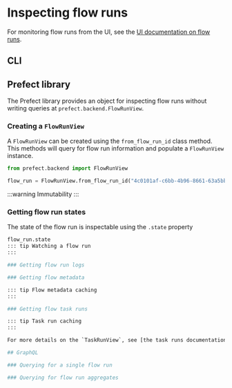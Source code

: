 # Inspecting flow runs

<!-- TODO -->

For monitoring flow runs from the UI, see the [UI documentation on flow runs](../ui/flow-run.md).

## CLI

## Prefect library

The Prefect library provides an object for inspecting flow runs without writing queries at `prefect.backend.FlowRunView`.

### Creating a `FlowRunView`

A `FlowRunView` can be created using the `from_flow_run_id` class method. This methods will query for flow run information and populate a `FlowRunView` instance.

```python
from prefect.backend import FlowRunView

flow_run = FlowRunView.from_flow_run_id("4c0101af-c6bb-4b96-8661-63a5bbfb5596")
```

:::warning Immutability
:::

### Getting flow run states

The state of the flow run is inspectable using the `.state` property
```python
flow_run.state
::: tip Watching a flow run
:::

### Getting flow run logs

### Getting flow metadata

::: tip Flow metadata caching
:::

### Getting flow task runs

::: tip Task run caching
:::

For more details on the `TaskRunView`, see [the task runs documentation](./task-runs.md).

## GraphQL

### Querying for a single flow run

### Querying for flow run aggregates